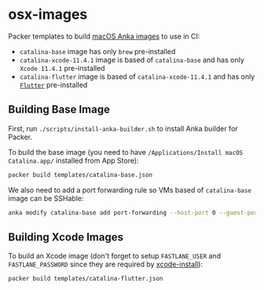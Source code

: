 # osx-images

Packer templates to build [macOS Anka images](https://veertu.com/anka-technology/) to use in CI:

  * `catalina-base` image has only `brew` pre-installed
  * `catalina-xcode-11.4.1` image is based of `catalina-base` and has only `Xcode 11.4.1` pre-installed
  * `catalina-flutter` image is based of `catalina-xcode-11.4.1` and has only [`Flutter`](https://flutter.dev/) pre-installed

## Building Base Image

First, run `./scripts/install-anka-builder.sh` to install Anka builder for Packer.

To build the base image (you need to have `/Applications/Install macOS Catalina.app/` installed from App Store):

```bash
packer build templates/catalina-base.json
```

We also need to add a port forwarding rule so VMs based of `catalina-base` image can be SSHable:

```bash
anka modify catalina-base add port-forwarding --host-port 0 --guest-port 22 --protocol tcp ssh
```

## Building Xcode Images

To build an Xcode image (don't forget to setup `FASTLANE_USER` and `FASTLANE_PASSWORD` since they are required by
[xcode-install](https://github.com/KrauseFx/xcode-install#usage)):

```bash
packer build templates/catalina-flutter.json
```

